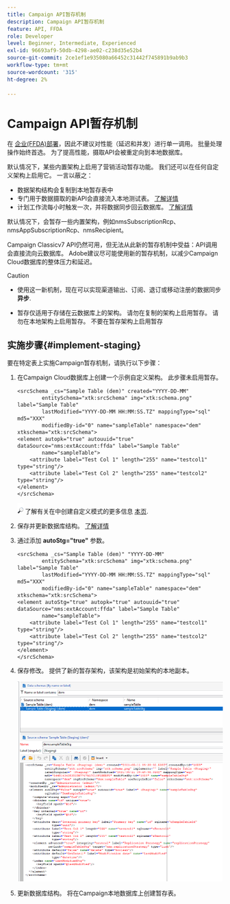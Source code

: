```yaml
---
title: Campaign API暂存机制
description: Campaign API暂存机制
feature: API, FFDA
role: Developer
level: Beginner, Intermediate, Experienced
exl-id: 96693af9-50db-4298-ae02-c238d35e52b4
source-git-commit: 2ce1ef1e935080a66452c31442f745891b9ab9b3
workflow-type: tm+mt
source-wordcount: '315'
ht-degree: 2%

---
```


# Campaign API暂存机制

在 [企业(FFDA)部署](enterprise-deployment.md)，因此不建议对性能（延迟和并发）进行单一调用。 批量处理操作始终首选。 为了提高性能，摄取API会被重定向到本地数据库。

默认情况下，某些内置架构上启用了营销活动暂存功能。 我们还可以在任何自定义架构上启用它。 一言以蔽之：

* 数据架构结构会复制到本地暂存表中
* 专门用于数据摄取的新API会直接流入本地测试表。 [了解详情](new-apis.md)
* 计划工作流每小时触发一次，并将数据同步回云数据库。 [了解详情](replication.md)

默认情况下，会暂存一些内置架构，例如nmsSubscriptionRcp、nmsAppSubscriptionRcp、nmsRecipient。

Campaign Classicv7 API仍然可用，但无法从此新的暂存机制中受益：API调用会直接流向云数据库。 Adobe建议尽可能使用新的暂存机制，以减少Campaign Cloud数据库的整体压力和延迟。

>[!CAUTION]
>
>* 使用这一新机制，现在可以实现渠道输出、订阅、退订或移动注册的数据同步 **异步**.
>
>* 暂存仅适用于存储在云数据库上的架构。 请勿在复制的架构上启用暂存。 请勿在本地架构上启用暂存。 不要在暂存架构上启用暂存
>


## 实施步骤{#implement-staging}

要在特定表上实施Campaign暂存机制，请执行以下步骤：

1. 在Campaign Cloud数据库上创建一个示例自定义架构。 此步骤未启用暂存。

   ```
   <srcSchema _cs="Sample Table (dem)" created="YYYY-DD-MM"
           entitySchema="xtk:srcSchema" img="xtk:schema.png" label="Sample Table"
           lastModified="YYYY-DD-MM HH:MM:SS.TZ" mappingType="sql" md5="XXX"
           modifiedBy-id="0" name="sampleTable" namespace="dem" xtkschema="xtk:srcSchema">
   <element autopk="true" autouuid="true" dataSource="nms:extAccount:ffda" label="Sample Table"
           name="sampleTable">
       <attribute label="Test Col 1" length="255" name="testcol1" type="string"/>
       <attribute label="Test Col 2" length="255" name="testcol2" type="string"/>
   </element>
   </srcSchema>
   ```

   ![](../assets/do-not-localize/glass.png) 了解有关在中创建自定义模式的更多信息 [本页](../dev/create-schema.md).

1. 保存并更新数据库结构。  [了解详情](../dev/update-database-structure.md)

1. 通过添加 **autoStg=&quot;true&quot;** 参数。

   ```
   <srcSchema _cs="Sample Table (dem)" "YYYY-DD-MM"
           entitySchema="xtk:srcSchema" img="xtk:schema.png" label="Sample Table"
           lastModified="YYYY-DD-MM HH:MM:SS.TZ" mappingType="sql" md5="XXX"
           modifiedBy-id="0" name="sampleTable" namespace="dem" xtkschema="xtk:srcSchema">
   <element autoStg="true" autopk="true" autouuid="true" dataSource="nms:extAccount:ffda" label="Sample Table"
           name="sampleTable">
       <attribute label="Test Col 1" length="255" name="testcol1" type="string"/>
       <attribute label="Test Col 2" length="255" name="testcol2" type="string"/>
   </element>
   </srcSchema>
   ```

1. 保存修改。 提供了新的暂存架构，该架构是初始架构的本地副本。

   ![](assets/staging-mechanism.png)

1. 更新数据库结构。 将在Campaign本地数据库上创建暂存表。
